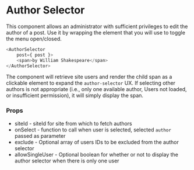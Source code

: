 Author Selector
======================

This component allows an administrator with sufficient privileges to edit the author of a post. Use it by wrapping the element that you will use to toggle the menu open/closed.

```js
<AuthorSelector
	post={ post }>
	<span>by William Shakespeare</span>
</AuthorSelector>
```

The component will retrieve site users and render the child span as a clickable element to expand the `author-selector` UX. If selecting other authors is not appropriate (i.e., only one available author, Users not loaded, or insufficient permission), it will simply display the span.

### Props
* siteId - siteId for site from which to fetch authors
* onSelect - function to call when user is selected, selected `author` passed as parameter
* exclude - Optional array of users IDs to be excluded from the author selector
* allowSingleUser - Optional boolean for whether or not to display the author selector when there is only one user
